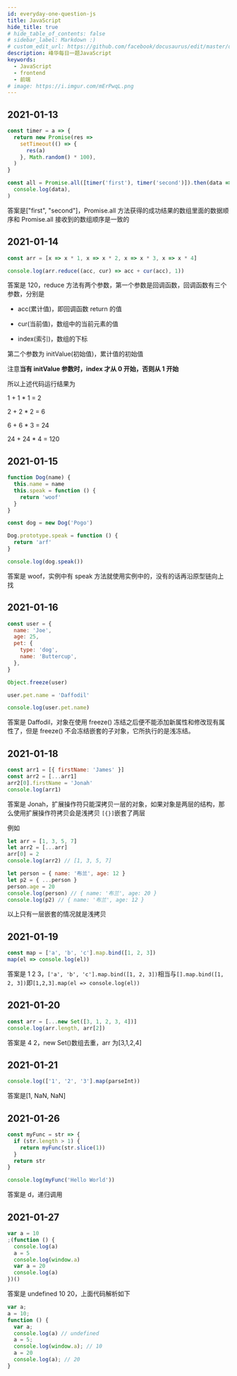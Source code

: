 ```yaml
---
id: everyday-one-question-js
title: JavaScript
hide_title: true
# hide_table_of_contents: false
# sidebar_label: Markdown :)
# custom_edit_url: https://github.com/facebook/docusaurus/edit/master/docs/api-doc-markdown.md
description: 峰华每日一题JavaScript
keywords:
  - JavaScript
  - frontend
  - 前端
# image: https://i.imgur.com/mErPwqL.png
---
```


## 2021-01-13

```js
const timer = a => {
  return new Promise(res =>
    setTimeout(() => {
      res(a)
    }, Math.random() * 100),
  )
}

const all = Promise.all([timer('first'), timer('second')]).then(data =>
  console.log(data),
)
```

答案是["first", "second"]，Promise.all 方法获得的成功结果的数组里面的数据顺序和 Promise.all 接收到的数组顺序是一致的

## 2021-01-14

```js
const arr = [x => x * 1, x => x * 2, x => x * 3, x => x * 4]

console.log(arr.reduce((acc, cur) => acc + cur(acc), 1))
```

答案是 120，reduce 方法有两个参数，第一个参数是回调函数，回调函数有三个参数，分别是

- acc(累计值)，即回调函数 return 的值

- cur(当前值)，数组中的当前元素的值

- index(索引)，数组的下标

第二个参数为 initValue(初始值)，累计值的初始值

注意**当有 initValue 参数时，index 才从 0 开始，否则从 1 开始**

所以上述代码运行结果为

1 + 1 \* 1 = 2

2 + 2 \* 2 = 6

6 + 6 \* 3 = 24

24 + 24 \* 4 = 120

## 2021-01-15

```js
function Dog(name) {
  this.name = name
  this.speak = function () {
    return 'woof'
  }
}

const dog = new Dog('Pogo')

Dog.prototype.speak = function () {
  return 'arf'
}

console.log(dog.speak())
```

答案是 woof，实例中有 speak 方法就使用实例中的，没有的话再沿原型链向上找

## 2021-01-16

```js
const user = {
  name: 'Joe',
  age: 25,
  pet: {
    type: 'dog',
    name: 'Buttercup',
  },
}

Object.freeze(user)

user.pet.name = 'Daffodil'

console.log(user.pet.name)
```

答案是 Daffodil，对象在使用 freeze() 冻结之后便不能添加新属性和修改现有属性了，但是 freeze() 不会冻结嵌套的子对象，它所执行的是浅冻结。

## 2021-01-18

```js
const arr1 = [{ firstName: 'James' }]
const arr2 = [...arr1]
arr2[0].firstName = 'Jonah'
console.log(arr1)
```

答案是 Jonah，扩展操作符只能深拷贝一层的对象，如果对象是两层的结构，那么使用扩展操作符拷贝会是浅拷贝 `[{}]`嵌套了两层

例如

```js
let arr = [1, 3, 5, 7]
let arr2 = [...arr]
arr[0] = 2
console.log(arr2) // [1, 3, 5, 7]

let person = { name: '布兰', age: 12 }
let p2 = { ...person }
person.age = 20
console.log(person) // { name: '布兰', age: 20 }
console.log(p2) // { name: '布兰', age: 12 }
```

以上只有一层嵌套的情况就是浅拷贝

## 2021-01-19

```js
const map = ['a', 'b', 'c'].map.bind([1, 2, 3])
map(el => console.log(el))
```

答案是 1 2 3，`['a', 'b', 'c'].map.bind([1, 2, 3])`相当与`[].map.bind([1, 2, 3])`即`[1,2,3].map(el => console.log(el))`

## 2021-01-20

```js
const arr = [...new Set([3, 1, 2, 3, 4])]
console.log(arr.length, arr[2])
```

答案是 4 2，new Set()数组去重，arr 为[3,1,2,4]

## 2021-01-21

```js
console.log(['1', '2', '3'].map(parseInt))
```

答案是[1, NaN, NaN]

## 2021-01-26

```js
const myFunc = str => {
  if (str.length > 1) {
    return myFunc(str.slice(1))
  }
  return str
}

console.log(myFunc('Hello World'))
```

答案是 d，递归调用

## 2021-01-27

```js
var a = 10
;(function () {
  console.log(a)
  a = 5
  console.log(window.a)
  var a = 20
  console.log(a)
})()
```

答案是 undefined 10 20，上面代码解析如下

```js
var a;
a = 10;
function () {
  var a;
  console.log(a) // undefined
  a = 5;
  console.log(window.a); // 10
  a = 20
  console.log(a); // 20
}
```
